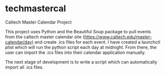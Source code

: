 # techmastercal
Caltech Master Calendar Project

This project uses Python and the Beautiful Soup package to pull events from the caltech master calendar site 
(https://www.caltech.edu/master-calendar/day) and create .ics files for each event. 
I have created a launchctl plist which will run the python script each day at midnight. From there, the user can import 
the .ics files into their calendar application manually. 

The next stage of development is to write a script which can automatically import all .ics files.
